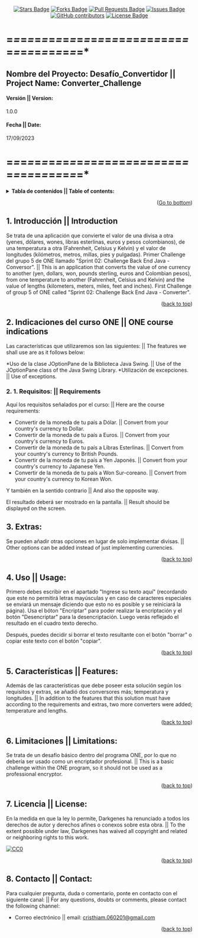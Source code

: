 <a name = "readme-top"></a>

<!--
This was based in Best-README-Template[https://github.com/othneildrew/Best-README-Template/blob/master/README.md#readme-top], and [https://github.com/abhisheknaiidu/awesome-github-profile-readme/blob/master/README.md] 
-->

<!-- Project Shields -->

<div align = "center">
<!-- Stars -->
<a href = "https://github.com/Darkgenes/encryptor_challenge_1_alura/stargazers"><img src = "https://img.shields.io/github/stars/Darkgenes/encryptor_challenge_1_alura" alt = "Stars Badge"/></a>
<!-- Forks -->
<a href = "https://github.com/Darkgenes/encryptor_challenge_1_alura/network/members"><img src = "https://img.shields.io/github/forks/Darkgenes/encryptor_challenge_1_alura" alt = "Forks Badge"/></a>
<!-- Pull requests -->
<a href = "https://github.com/Darkgenes/encryptor_challenge_1_alura/pulls"><img src = "https://img.shields.io/github/issues-pr/Darkgenes/encryptor_challenge_1_alura" alt = "Pull Requests Badge"/></a>
<!-- Issues -->
<a href = "https://github.com/Darkgenes/encryptor_challenge_1_alura/issues"><img src = "https://img.shields.io/github/issues/Darkgenes/encryptor_challenge_1_alura" alt = "Issues Badge"/></a>
<!-- Contribuitors -->
<a href = "https://github.com/Darkgenes/encryptor_challenge_1_alura/graphs/contributors"><img alt = "GitHub contributors" src = "https://img.shields.io/github/contributors/Darkgenes/encryptor_challenge_1_alura?color=2b9348"></a>
<!-- License -->
<a href = "https://github.com/Darkgenes/encryptor_challenge_1_alura/blob/main/LICENSE.txt"><img src = "https://img.shields.io/badge/License-MIT-yellow.svg" alt = "License Badge"/></a>

</div>  

# =*=*=*=*=*=*=*=*=*=*=*=*=*=*=*=*=*=*=*=*=*=*=*=*=*=*=*=*=*=*=*=*=*=*=*=*=*

<h2>Nombre del Proyecto: Desafío_Convertidor || Project Name: Converter_Challenge</h2>
<h4>Versión || Version:</h4>1.0.0
<h4>Fecha || Date:</h4>17/09/2023

# =*=*=*=*=*=*=*=*=*=*=*=*=*=*=*=*=*=*=*=*=*=*=*=*=*=*=*=*=*=*=*=*=*=*=*=*=*

<details>
  <summary><b>Tabla de contenidos || Table of contents:</b></summary>
  <ol>
    <li>
      <a href = "#1-introducción--introduction">Introducción || Introduction</a>
    </li>
    <li>
      <a href = "#2-indicaciones-del-curso-one--one-course-indications">Indicaciones del curso ONE || ONE course indications</a>
      <ul>
        <li><a href = "#2-1-requisitos--requirements">Requisitos || Requirements</a></li>
        <li><a href = "#2-2-extras">Extras:</a></li>
      </ul>
    </li>
    <li><a href = "#3-instalación--installation">Instalación || Installation</a></li>
    <li><a href = "#4-uso--usage">Uso || Usage</a></li>
    <li><a href = "#5-características--features">Características || Features</a></li>
    <li><a href = "#6-problemas-conocidos--known-issues">Problemas conocidos || Known Issues</a></li>
    <li><a href = "#7-licencia--license">Licencia || License</a></li>
    <li><a href = "#8-contacto--contact">Contacto || Contact</a></li>
  </ol>
</details>

<p align = "right">(<a href = "#readme-bottom">Go to bottom</a>)</p>

## 1. Introducción || Introduction

Se trata de una aplicación que convierte el valor de una divisa a otra (yenes, dólares, wones, libras esterlinas, euros y pesos colombianos), de una temperatura a otra (Fahrenheit, Celsius y Kelvin) y el valor de longitudes (kilómetros, metros, millas, pies y pulgadas). Primer Challenge del grupo 5 de ONE llamado "Sprint 02: Challenge Back End Java - Conversor". || This is an application that converts the value of one currency to another (yen, dollars, won, pounds sterling, euros and Colombian pesos), from one temperature to another (Fahrenheit, Celsius and Kelvin) and the value of lengths (kilometers, meters, miles, feet and inches). First Challenge of group 5 of ONE called "Sprint 02: Challenge Back End Java - Converter".

<p align = "right">(<a href = "#readme-top">back to top</a>)</p>

## 2. Indicaciones del curso ONE || ONE course indications

Las características que utilizaremos son las siguientes: || The features we shall use are as it follows below:

*Uso de la clase JOptionPane de la Biblioteca Java Swing. || Use of the JOptionPane class of the Java Swing Library.
*Utilización de excepciones. || Use of exceptions. 

### 2. 1. Requisitos: || Requirements

Aquí los requisitos señalados por el curso: || Here are the course requirements:

* Convertir de la moneda de tu país a Dólar. || Convert from your country's currency to Dollar.
* Convertir de la moneda de tu país a Euros. || Convert from your country's currency to Euros.
* Convertir de la moneda de tu país a Libras Esterlinas. || Convert from your country's currency to British Pounds.
* Convertir de la moneda de tu país a Yen Japonés. || Convert from your country's currency to Japanese Yen.
* Convertir de la moneda de tu país a Won Sur-coreano. || Convert from your country's currency to Korean Won.

Y también en la sentido contrario || And also the opposite way.

El resultado deberá ser mostrado en la pantalla. || Result should be displayed on the screen.

## 3. Extras:

Se pueden añadir otras opciones en lugar de solo implementar divisas. || Other options can be added instead of just implementing currencies.

<p align = "right">(<a href = "#readme-top">back to top</a>)</p>

## 4. Uso || Usage:

Primero debes escribir en el apartado "Ingrese su texto aquí" (recordando que este no permitirá letras mayúsculas y en caso de caracteres especiales se enviará un mensaje diciendo que esto no es posible y se reiniciará la página). Usa el bóton "Encriptar" para poder realizar la encriptación y el botón "Desencriptar" para la desencriptación. Luego verás reflejado el resultado en el cuadro texto derecho. 

Después, puedes decidir si borrar el texto resultante con el botón "borrar" o copiar este texto con el botón "copiar". 

<p align = "right">(<a href = "#readme-top">back to top</a>)</p>

## 5. Características || Features:

Además de las características que debe poseer esta solución según los requisitos y extras, se añadió dos conversores más; temperatura y longitudes. || In addition to the features that this solution must have according to the requirements and extras, two more converters were added; temperature and lengths.

<p align = "right">(<a href = "#readme-top">back to top</a>)</p>

## 6. Limitaciones || Limitations:

Se trata de un desafío básico dentro del programa ONE, por lo que no debería ser usado como un encriptador profesional. || This is a basic challenge within the ONE program, so it should not be used as a professional encryptor.

<p align = "right">(<a href = "#readme-top">back to top</a>)</p>

## 7. Licencia || License:

En la medida en que la ley lo permite, Darkgenes ha renunciado a todos los derechos de autor y derechos afines o conexos sobre esta obra. || To the extent possible under law, Darkgenes has waived all copyright and related or neighboring rights to this work.

[![CC0](https://licensebuttons.net/p/zero/1.0/88x31.png)](https://creativecommons.org/publicdomain/zero/1.0/)

<p align = "right">(<a href = "#readme-top">back to top</a>)</p>

## 8. Contacto || Contact:

Para cualquier pregunta, duda o comentario, ponte en contacto con el siguiente canal: || For any questions, doubts or comments, please contact the following channel:
- Correo electrónico || email: cristhiam.060201@gmail.com

<p align = "right">(<a href = "#readme-top">back to top</a>)</p>

<a name = "readme-bottom"></a>
